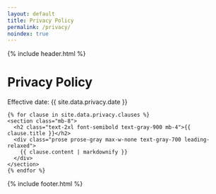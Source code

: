 ```yaml
---
layout: default
title: Privacy Policy
permalink: /privacy/
noindex: true
---
```


{% include header.html %}

<main class="mx-auto max-w-4xl px-6 py-16 sm:py-24 lg:px-8">
  <div class="mx-auto max-w-3xl">
    <h1 class="text-4xl font-bold tracking-tight text-gray-900 sm:text-5xl mb-4">Privacy Policy</h1>
    <p class="text-sm text-gray-600 mb-8">Effective date: {{ site.data.privacy.date }}</p>

    {% for clause in site.data.privacy.clauses %}
    <section class="mb-8">
      <h2 class="text-2xl font-semibold text-gray-900 mb-4">{{ clause.title }}</h2>
      <div class="prose prose-gray max-w-none text-gray-700 leading-relaxed">
        {{ clause.content | markdownify }}
      </div>
    </section>
    {% endfor %}
  </div>
</main>

{% include footer.html %}
